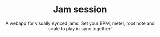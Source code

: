 ---
title: Jam session
subtitle: A webapp for visually synced jams. Set your BPM, meter, root note and scale to play in sync together!
tags: apps
cover: apps/jam.png
buttons:
  - url: https://jam.chromatone.center
    text: jam.chromatone.center
    type: primary
  - url: https://github.com/chromatone/jam-session
    text: chromatone/jam-session
    type: github
---